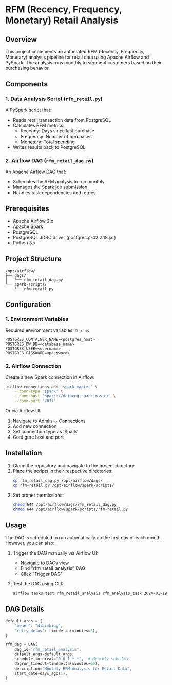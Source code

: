 # RFM (Recency, Frequency, Monetary) Retail Analysis

## Overview
This project implements an automated RFM (Recency, Frequency, Monetary) analysis pipeline for retail data using Apache Airflow and PySpark. The analysis runs monthly to segment customers based on their purchasing behavior.

## Components

### 1. Data Analysis Script (`rfm_retail.py`)
A PySpark script that:
- Reads retail transaction data from PostgreSQL
- Calculates RFM metrics:
  - Recency: Days since last purchase
  - Frequency: Number of purchases
  - Monetary: Total spending
- Writes results back to PostgreSQL

### 2. Airflow DAG (`rfm_retail_dag.py`)
An Apache Airflow DAG that:
- Schedules the RFM analysis to run monthly
- Manages the Spark job submission
- Handles task dependencies and retries

## Prerequisites
- Apache Airflow 2.x
- Apache Spark
- PostgreSQL
- PostgreSQL JDBC driver (postgresql-42.2.18.jar)
- Python 3.x

## Project Structure
```
/opt/airflow/
├── dags/
│   └── rfm_retail_dag.py
└── spark-scripts/
    └── rfm-retail.py
```

## Configuration

### 1. Environment Variables
Required environment variables in `.env`:
```
POSTGRES_CONTAINER_NAME=<postgres_host>
POSTGRES_DW_DB=<database_name>
POSTGRES_USER=<username>
POSTGRES_PASSWORD=<password>
```

### 2. Airflow Connection
Create a new Spark connection in Airflow:
```bash
airflow connections add 'spark_master' \
    --conn-type 'spark' \
    --conn-host 'spark://dataeng-spark-master' \
    --conn-port '7077'
```

Or via Airflow UI:
1. Navigate to Admin -> Connections
2. Add new connection
3. Set connection type as 'Spark'
4. Configure host and port

## Installation

1. Clone the repository and navigate to the project directory
2. Place the scripts in their respective directories:
   ```bash
   cp rfm_retail_dag.py /opt/airflow/dags/
   cp rfm-retail.py /opt/airflow/spark-scripts/
   ```
3. Set proper permissions:
   ```bash
   chmod 644 /opt/airflow/dags/rfm_retail_dag.py
   chmod 644 /opt/airflow/spark-scripts/rfm-retail.py
   ```

## Usage

The DAG is scheduled to run automatically on the first day of each month. However, you can also:

1. Trigger the DAG manually via Airflow UI:
   - Navigate to DAGs view
   - Find "rfm_retail_analysis" DAG
   - Click "Trigger DAG"

2. Test the DAG using CLI:
   ```bash
   airflow tasks test rfm_retail_analysis rfm_analysis_task 2024-01-19
   ```

## DAG Details

```python
default_args = {
    "owner": "dibimbing",
    "retry_delay": timedelta(minutes=5),
}

rfm_dag = DAG(
    dag_id="rfm_retail_analysis",
    default_args=default_args,
    schedule_interval="0 0 1 * *",  # Monthly schedule
    dagrun_timeout=timedelta(minutes=60),
    description="Monthly RFM Analysis for Retail Data",
    start_date=days_ago(1),
)
```

